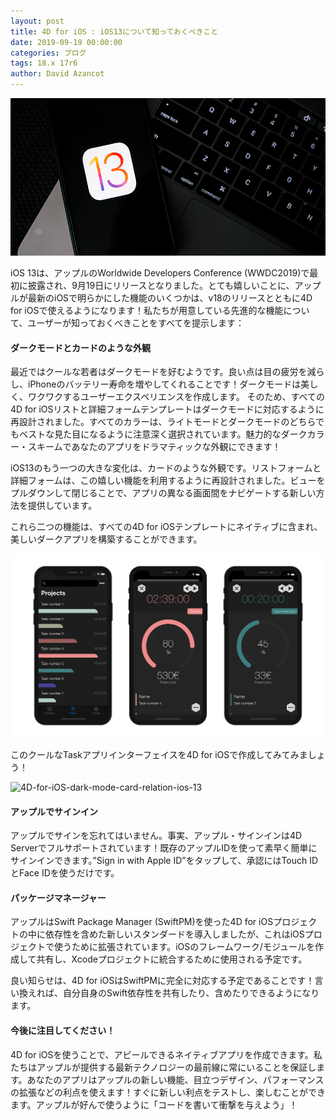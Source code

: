```yaml
---
layout: post
title: 4D for iOS : iOS13について知っておくべきこと
date: 2019-09-19 00:00:00
categories: ブログ
tags: 18.x 17r6
author: David Azancot
---
```


![ios-13-4D-for-iOS](/images/blog/09/9_20/ios-13-4D-for-iOS.jpg)

iOS 13は、アップルのWorldwide Developers Conference (WWDC2019)で最初に披露され、9月19日にリリースとなりました。とても嬉しいことに、アップルが最新のiOSで明らかにした機能のいくつかは、v18のリリースとともに4D for iOSで使えるようになります！私たちが用意している先進的な機能について、ユーザーが知っておくべきことをすべてを提示します：

#### ダークモードとカードのような外観

最近ではクールな若者はダークモードを好むようです。良い点は目の疲労を減らし、iPhoneのバッテリー寿命を増やしてくれることです！ダークモードは美しく、ワクワクするユーザーエクスペリエンスを作成します。
そのため、すべての4D for iOSリストと詳細フォームテンプレートはダークモードに対応するように再設計されました。すべてのカラーは、ライトモードとダークモードのどちらでもベストな見た目になるように注意深く選択されています。魅力的なダークカラー・スキームであなたのアプリをドラマティックな外観にできます！

iOS13のもう一つの大きな変化は、カードのような外観です。リストフォームと詳細フォームは、この嬉しい機能を利用するように再設計されました。ビューをプルダウンして閉じることで、アプリの異なる画面間をナビゲートする新しい方法を提供しています。

これら二つの機能は、すべての4D for iOSテンプレートにネイティブに含まれ、美しいダークアプリを構築することができます。

![dark-mode-card-like-ios-13-4D-for-iOS](/images/blog/09/9_20/dark-mode-card-like-ios-13-4D-for-iOS.png)

このクールなTaskアプリインターフェイスを4D for iOSで作成してみてみましょう！

![4D-for-iOS-dark-mode-card-relation-ios-13](/images/blog/09/9_20/4D-for-iOS-dark-mode-card-relation-ios-13.png)

#### アップルでサインイン
アップルでサインを忘れてはいません。事実、アップル・サインインは4D Serverでフルサポートされています！既存のアップルIDを使って素早く簡単にサインインできます。”Sign in with Apple ID”をタップして、承認にはTouch IDとFace IDを使うだけです。

#### パッケージマネージャー

アップルはSwift Package Manager (SwiftPM)を使った4D for iOSプロジェクトの中に依存性を含めた新しいスタンダードを導入しましたが、これはiOSプロジェクトで使うために拡張されています。iOSのフレームワーク/モジュールを作成して共有し、Xcodeプロジェクトに統合するために使用される予定です。

良い知らせは、4D for iOSはSwiftPMに完全に対応する予定であることです！言い換えれば、自分自身のSwift依存性を共有したり、含めたりできるようになります。

#### 今後に注目してください！
4D for iOSを使うことで、アピールできるネイティブアプリを作成できます。私たちはアップルが提供する最新テクノロジーの最前線に常にいることを保証します。あなたのアプリはアップルの新しい機能、目立つデザイン、パフォーマンスの拡張などの利点を使えます！すぐに新しい利点をテストし、楽しむことができます。アップルが好んで使うように「コードを書いて衝撃を与えよう」！
